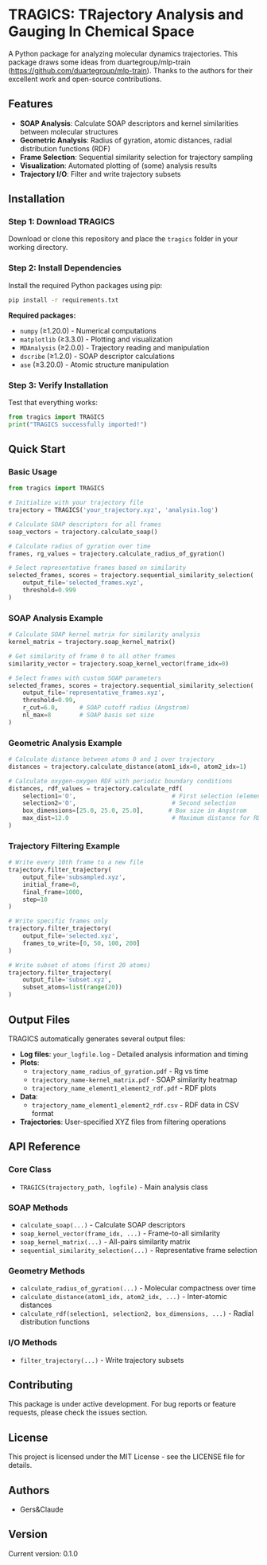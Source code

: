 # TRAGICS: TRajectory Analysis and Gauging In Chemical Space

A Python package for analyzing molecular dynamics trajectories.
This package draws some ideas from duartegroup/mlp-train (https://github.com/duartegroup/mlp-train). Thanks to the authors for their excellent work and open-source contributions.

## Features

- **SOAP Analysis**: Calculate SOAP descriptors and kernel similarities between molecular structures
- **Geometric Analysis**: Radius of gyration, atomic distances, radial distribution functions (RDF)  
- **Frame Selection**: Sequential similarity selection for trajectory sampling
- **Visualization**: Automated plotting of (some) analysis results
- **Trajectory I/O**: Filter and write trajectory subsets

## Installation

### Step 1: Download TRAGICS
Download or clone this repository and place the `tragics` folder in your working directory.

### Step 2: Install Dependencies
Install the required Python packages using pip:

```bash
pip install -r requirements.txt
```

**Required packages:**
- `numpy` (≥1.20.0) - Numerical computations
- `matplotlib` (≥3.3.0) - Plotting and visualization  
- `MDAnalysis` (≥2.0.0) - Trajectory reading and manipulation
- `dscribe` (≥1.2.0) - SOAP descriptor calculations
- `ase` (≥3.20.0) - Atomic structure manipulation

### Step 3: Verify Installation
Test that everything works:

```python
from tragics import TRAGICS
print("TRAGICS successfully imported!")
```

## Quick Start

### Basic Usage

```python
from tragics import TRAGICS

# Initialize with your trajectory file
trajectory = TRAGICS('your_trajectory.xyz', 'analysis.log')

# Calculate SOAP descriptors for all frames
soap_vectors = trajectory.calculate_soap()

# Calculate radius of gyration over time
frames, rg_values = trajectory.calculate_radius_of_gyration()

# Select representative frames based on similarity
selected_frames, scores = trajectory.sequential_similarity_selection(
    output_file='selected_frames.xyz',
    threshold=0.999
)
```

### SOAP Analysis Example

```python
# Calculate SOAP kernel matrix for similarity analysis
kernel_matrix = trajectory.soap_kernel_matrix()

# Get similarity of frame 0 to all other frames  
similarity_vector = trajectory.soap_kernel_vector(frame_idx=0)

# Select frames with custom SOAP parameters
selected_frames, scores = trajectory.sequential_similarity_selection(
    output_file='representative_frames.xyz',
    threshold=0.99,
    r_cut=6.0,      # SOAP cutoff radius (Angstrom)
    nl_max=8        # SOAP basis set size
)
```

### Geometric Analysis Example

```python
# Calculate distance between atoms 0 and 1 over trajectory
distances = trajectory.calculate_distance(atom1_idx=0, atom2_idx=1)

# Calculate oxygen-oxygen RDF with periodic boundary conditions
distances, rdf_values = trajectory.calculate_rdf(
    selection1='O',                           # First selection (element)
    selection2='O',                           # Second selection  
    box_dimensions=[25.0, 25.0, 25.0],       # Box size in Angstrom
    max_dist=12.0                             # Maximum distance for RDF
)
```

### Trajectory Filtering Example

```python
# Write every 10th frame to a new file
trajectory.filter_trajectory(
    output_file='subsampled.xyz',
    initial_frame=0,
    final_frame=1000,
    step=10
)

# Write specific frames only
trajectory.filter_trajectory(
    output_file='selected.xyz',
    frames_to_write=[0, 50, 100, 200]
)

# Write subset of atoms (first 20 atoms)
trajectory.filter_trajectory(
    output_file='subset.xyz',
    subset_atoms=list(range(20))
)
```

## Output Files

TRAGICS automatically generates several output files:

- **Log files**: `your_logfile.log` - Detailed analysis information and timing
- **Plots**: 
  - `trajectory_name_radius_of_gyration.pdf` - Rg vs time
  - `trajectory_name-kernel_matrix.pdf` - SOAP similarity heatmap
  - `trajectory_name_element1_element2_rdf.pdf` - RDF plots
- **Data**: 
  - `trajectory_name_element1_element2_rdf.csv` - RDF data in CSV format
- **Trajectories**: User-specified XYZ files from filtering operations

## API Reference

### Core Class
- `TRAGICS(trajectory_path, logfile)` - Main analysis class

### SOAP Methods
- `calculate_soap(...)` - Calculate SOAP descriptors
- `soap_kernel_vector(frame_idx, ...)` - Frame-to-all similarity
- `soap_kernel_matrix(...)` - All-pairs similarity matrix  
- `sequential_similarity_selection(...)` - Representative frame selection

### Geometry Methods
- `calculate_radius_of_gyration(...)` - Molecular compactness over time
- `calculate_distance(atom1_idx, atom2_idx, ...)` - Inter-atomic distances
- `calculate_rdf(selection1, selection2, box_dimensions, ...)` - Radial distribution functions

### I/O Methods  
- `filter_trajectory(...)` - Write trajectory subsets


## Contributing

This package is under active development. For bug reports or feature requests, please check the issues section.

## License

This project is licensed under the MIT License - see the LICENSE file for details.

## Authors

- Gers&Claude

## Version

Current version: 0.1.0